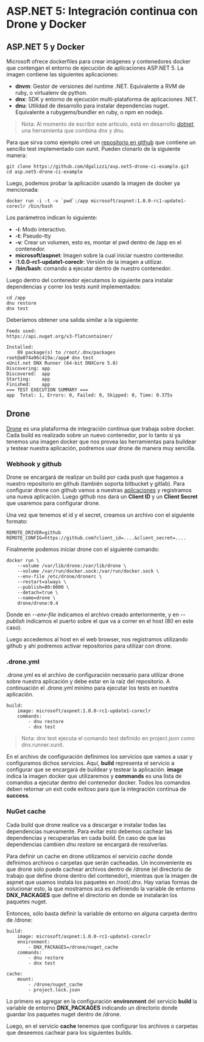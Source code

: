 # ASP.NET 5: Integración continua con Drone y Docker

## ASP.NET 5 y Docker

Microsoft ofrece dockerfiles para crear imágenes y contenedores docker que contengan el entorno de ejecución de aplicaciones ASP.NET 5.
La imagen contiene las siguientes aplicaciones:

* **dnvm**: Gestor de versiones del runtime .NET. Equivalente a RVM de ruby, o virtualenv de python.
* **dnx**: SDK y entorno de ejecución multi-plataforma de aplicaciones .NET.
* **dnu**: Utilidad de desarrollo para instalar dependencias nuget. Equivalente a rubygems/bundler en ruby, o npm en nodejs.

> Nota: Al momento de escribir este artículo, está en desarrollo [_dotnet_](https://github.com/dotnet/cli), una herramienta que combina dnx y dnu.

Para que sirva como ejemplo creé un [repositorio en github](https://github.com/dgalizzi/asp.net5-drone-ci-example) que contiene un sencillo test implementado con xunit. Pueden clonarlo de la siguiente manera:

    git clone https://github.com/dgalizzi/asp.net5-drone-ci-example.git
    cd asp.net5-drone-ci-example
    
Luego, podemos probar la aplicación usando la imagen de docker ya mencionada:

    docker run -i -t -v `pwd`:/app microsoft/aspnet:1.0.0-rc1-update1-coreclr /bin/bash
    
Los parámetros indican lo siguiente:


+ **-i**: Modo interactivo.
+ **-t**: Pseudo-tty
+ **-v**: Crear un volumen, esto es, montar el pwd dentro de /app en el contenedor.
+ **microsoft/aspnet**: Imagen sobre la cual iniciar nuestro contenedor.
+ **:1.0.0-rc1-update1-coreclr**: Versión de la imagen a utilizar.
+ **/bin/bash**: comando a ejecutar dentro de nuestro contenedor.


Luego dentro del contenedor ejecutamos lo siguiente para instalar dependencias y correr los tests xunit implementados:

    cd /app
    dnu restore
    dnx test

 Deberíamos obtener una salida similar a la siguiente:


    Feeds used:
    https://api.nuget.org/v3-flatcontainer/

    Installed:
        89 package(s) to /root/.dnx/packages
    root@a074a96c419a:/app# dnx test
    xUnit.net DNX Runner (64-bit DNXCore 5.0)
    Discovering: app
    Discovered:  app
    Starting:    app
    Finished:    app
    === TEST EXECUTION SUMMARY ===
    app  Total: 1, Errors: 0, Failed: 0, Skipped: 0, Time: 0.375s


## Drone

[Drone](https://github.com/drone/drone) es una plataforma de integración continua que trabaja sobre docker. Cada build es realizado sobre un nuevo contenedor, por lo tanto si ya tenemos una imagen docker que nos provea las herramientas para buildear y testear nuestra aplicación, podremos usar drone de manera muy sencilla.

### Webhook y github

Drone se encargará de realizar un build por cada push que hagamos a nuestro repositorio en github (también soporta bitbucket y gitlab). Para configurar drone con github vamos a nuestras [aplicaciones](https://github.com/settings/developers) y registramos una nueva aplicación. Luego github nos dará un **Client ID** y un **Client Secret** que usaremos para configurar drone.

Una vez que tenemos el id y el secret, creamos un archivo con el siguiente formato:

    REMOTE_DRIVER=github
    REMOTE_CONFIG=https://github.com?client_id=....&client_secret=....

Finalmente podemos iniciar drone con el siguiente comando:

    docker run \
        --volume /var/lib/drone:/var/lib/drone \
        --volume /var/run/docker.sock:/var/run/docker.sock \
        --env-file /etc/drone/dronerc \
        --restart=always \
        --publish=80:8000 \
        --detach=true \
        --name=drone \
        drone/drone:0.4

Donde en _--env-file_ indicamos el archivo creado anteriormente, y en _--publish_ indicamos el puerto sobre el que va a correr en el host (80 en este caso).

Luego accedemos al host en el web browser, nos registramos utilizando github y ahí podremos activar repositorios para utilizar con drone.

### .drone.yml

.drone.yml es el archivo de configuración necesario para utilizar drone sobre nuestra aplicación y debe estar en la raíz del repositorio. A continuación el .drone.yml mínimo para ejecutar los tests en nuestra aplicación.

    build:
        image: microsoft/aspnet:1.0.0-rc1-update1-coreclr
        commands:
            - dnu restore
            - dnx test
            
> Nota: dnx test ejecuta el comando test definido en project.json como dnx.runner.xunit.

En el archivo de configuración definimos los servicios que vamos a usar y configuramos dichos servicios. Aquí, **build** representa el servicio a configurar que se encargará de buildear y testear la aplicación. **image** indica la imagen docker que utilizaremos y **commands** es una lista de comandos a ejecutar dentro del contenedor docker. Todos los comandos deben retornar un exit code exitoso para que la integración continua de **success**.

### NuGet cache

Cada build que drone realice va a descargar e instalar todas las dependencias nuevamente. Para evitar esto debemos cachear las dependencias y recuperarlas en cada build. En caso de que las dependencias cambien _dnu restore_ se encargará de resolverlas.

Para definir un cache en drone utilizamos el servicio _cache_ donde definimos archivos o carpetas que serán cacheadas. Un inconveniente es que drone solo puede cachear archivos dentro de /drone (el directorio de trabajo que define drone dentro del contenedor), mientras que la imagen de aspnet que usamos instala los paquetes en /root/.dnx. Hay varias formas de solucionar esto, la que mostramos acá es definiendo la variable de entorno **DNX_PACKAGES** que define el directorio en donde se instalarán los paquetes nuget.

Entonces, sólo basta definir la variable de entorno en alguna carpeta dentro de /drone:

    build:
        image: microsoft/aspnet:1.0.0-rc1-update1-coreclr
        environment:
            - DNX_PACKAGES=/drone/nuget_cache
        commands:
            - dnu restore
            - dnx test

    cache:
        mount:
            - /drone/nuget_cache
            - project.lock.json

Lo primero es agregar en la configuración **environment** del servicio **build** la variable de entorno **DNX_PACKAGES** indicando un directorio donde guardar los paquetes nuget dentro de /drone.

Luego, en el servicio **cache** tenemos que configurar los archivos o carpetas que deseemos cachear para los siguientes builds.
